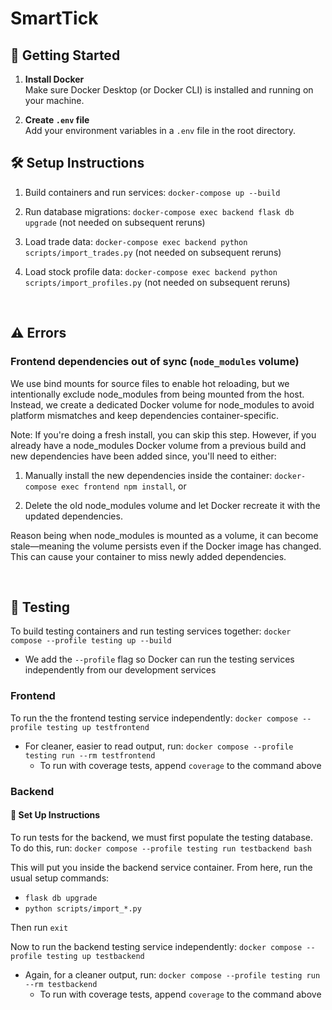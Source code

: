 # SmartTick

## 🚀 Getting Started

1. **Install Docker**  
   Make sure Docker Desktop (or Docker CLI) is installed and running on your machine.

2. **Create `.env` file**  
   Add your environment variables in a `.env` file in the root directory.

## 🛠️ Setup Instructions

1. Build containers and run services: `docker-compose up --build`

2. Run database migrations: `docker-compose exec backend flask db upgrade` (not needed on subsequent reruns)

3. Load trade data: `docker-compose exec backend python scripts/import_trades.py` (not needed on subsequent reruns)

4. Load stock profile data: `docker-compose exec backend python scripts/import_profiles.py` (not needed on subsequent reruns)

<br>

## ⚠️ Errors

### Frontend dependencies out of sync (`node_modules` volume)

We use bind mounts for source files to enable hot reloading, but we intentionally exclude node_modules from being mounted from the host. Instead, we create a dedicated Docker volume for node_modules to avoid platform mismatches and keep dependencies container-specific.

Note: If you're doing a fresh install, you can skip this step. However, if you already have a node_modules Docker volume from a previous build and new dependencies have been added since, you'll need to either:

1. Manually install the new dependencies inside the container: `docker-compose exec frontend npm install`, or  

2. Delete the old node_modules volume and let Docker recreate it with the updated dependencies.

Reason being when node_modules is mounted as a volume, it can become stale—meaning the volume persists even if the Docker image has changed. This can cause your container to miss newly added dependencies.

<br>

## :mag_right: Testing

To build testing containers and run testing services together: `docker compose --profile testing up --build`
+ We add the `--profile` flag so Docker can run the testing services independently from our development services

### Frontend 
To run the the frontend testing service independently: `docker compose --profile testing up testfrontend` 
+ For cleaner, easier to read output, run: `docker compose --profile testing run --rm testfrontend` 
   + To run with coverage tests, append `coverage` to the command above 

### Backend

#### :wrench: Set Up Instructions 
To run tests for the backend, we must first populate the testing database.
To do this, run: `docker compose --profile testing run testbackend bash` 

This will put you inside the backend service container. 
From here, run the usual setup commands:
+ `flask db upgrade`
+ `python scripts/import_*.py`

Then run `exit` 

Now to run the backend testing service independently: `docker compose --profile testing up testbackend`
+ Again, for a cleaner output, run: `docker compose --profile testing run --rm testbackend` 
   + To run with coverage tests, append `coverage` to the command above